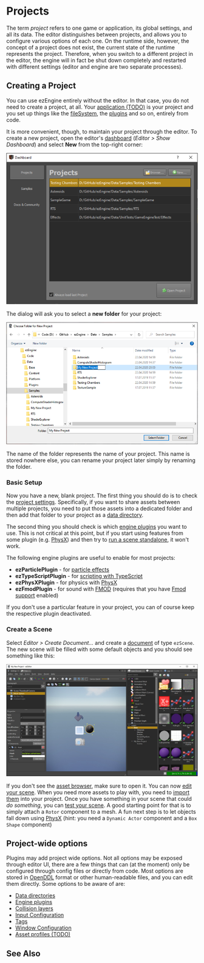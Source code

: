 # Projects

The term *project* refers to one game or application, its global settings, and all its data. The editor distinguishes between projects, and allows you to configure various options of each one. On the runtime side, however, the concept of a project does not exist, the current state of the runtime represents the project. Therefore, when you switch to a different project in the editor, the engine will in fact be shut down completely and restarted with different settings (editor and engine are two separate processes).

## Creating a Project

You can use ezEngine entirely without the editor. In that case, you do not need to create a project, at all. Your [application (TODO)](../runtime/application/application.md) is your project and you set up things like the [fileSystem](../runtime/filesystem.md), the [plugins](../custom-code/cpp/engine-plugins.md) and so on, entirely from code.

It is more convenient, though, to maintain your project through the editor. To create a new project, open the editor's [dashboard](../editor/dashboard.md) (*Editor > Show Dashboard*) and select **New** from the top-right corner:

![Dashboard](../editor/media/dashboard-projects.png)

The dialog will ask you to select a **new folder** for your project:

![Create a Project](media/editor-create-project.png)

The name of the folder represents the name of your project. This name is stored nowhere else, you can rename your project later simply by renaming the folder.

### Basic Setup

Now you have a new, blank project. The first thing you should do is to check the [project settings](project-settings.md). Specifically, if you want to share assets between multiple projects, you need to put those assets into a dedicated folder and then add that folder to your project as a [data directory](data-directories.md).

The second thing you should check is which [engine plugins](project-settings.md#engine-plugins) you want to use. This is not critical at this point, but if you start using features from some plugin (e.g. [PhysX](../physics/physx-overview.md)) and then try to [run a scene standalone](../editor/run-scene.md), it won't work.

The following engine plugins are useful to enable for most projects:

* **ezParticlePlugin** - for [particle effects](../effects/particle-effects/particle-effects-overview.md)
* **ezTypeScriptPlugin** - for [scripting with TypeScript](../custom-code/typescript/typescript-overview.md)
* **ezPhysXPlugin** - for physics with [PhysX](../physics/physx-overview.md)
* **ezFmodPlugin** - for sound with [FMOD](../sound/fmod-overview.md) (requires that you have [Fmod support](../build/build-prerequisites.md) enabled)

If you don't use a particular feature in your project, you can of course keep the respective plugin deactivated.

### Create a Scene

Select *Editor > Create Document...* and create a [document](../editor/editor-documents.md) of type `ezScene`. The new scene will be filled with some default objects and you should see something like this:

![New Scene](media/new-project-scene.jpg)

If you don't see the [asset browser](../assets/asset-browser.md), make sure to open it. You can now [edit your scene](../scenes/scene-editing.md). When you need more assets to play with, you need to [import them](../assets/import-assets.md) into your project. Once you have something in your scene that could *do something*, you can [test your scene](../editor/run-scene.md). A good starting point for that is to simply attach a `Rotor` component to a mesh. A fun next step is to let objects fall down using [PhysX](../physics/physx-overview.md) (hint: you need a `Dynamic Actor` component and a `Box Shape` component)

## Project-wide options

Plugins may add project wide options. Not all options may be exposed through editor UI, there are a few things that can (at the moment) only be configured through config files or directly from code. Most options are stored in [OpenDDL](https://openddl.org/) format or other human-readable files, and you can edit them directly. Some options to be aware of are:

* [Data directories](data-directories.md)
* [Engine plugins](../custom-code/cpp/engine-plugins.md)
* [Collision layers](../physics/collision-shapes/collision-layers.md)
* [Input Configuration](project-settings.md#input-configuration)
* [Tags](tags.md)
* [Window Configuration](project-settings.md#window-configuration)
* [Asset profiles (TODO)](../assets/asset-profiles.md)

## See Also


